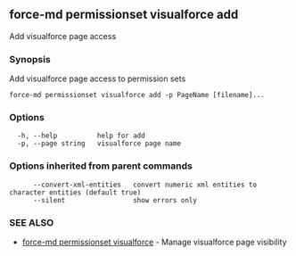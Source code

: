 ## force-md permissionset visualforce add

Add visualforce page access

### Synopsis

Add visualforce page access to permission sets

```
force-md permissionset visualforce add -p PageName [filename]...
```

### Options

```
  -h, --help          help for add
  -p, --page string   visualforce page name
```

### Options inherited from parent commands

```
      --convert-xml-entities   convert numeric xml entities to character entities (default true)
      --silent                 show errors only
```

### SEE ALSO

* [force-md permissionset visualforce](force-md_permissionset_visualforce.md)	 - Manage visualforce page visibility

